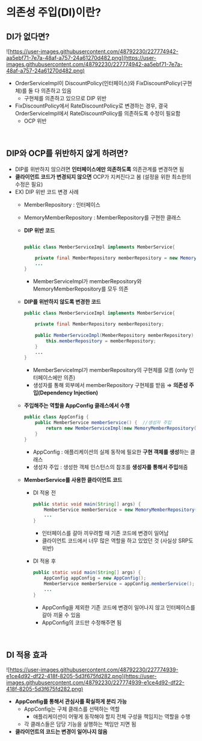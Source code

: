 # 의존성 주입(DI)이란?

## DI가 없다면?

![https://user-images.githubusercontent.com/48792230/227774942-aa5ebf71-7e7a-48af-a757-24a61270d482.png](https://user-images.githubusercontent.com/48792230/227774942-aa5ebf71-7e7a-48af-a757-24a61270d482.png)

- OrderServiceImpl이 DiscountPolicy(인터페이스)와 FixDiscountPolicy(구현체)를 둘 다 의존하고 있음
    - 구현체를 의존하고 있으므로 DIP 위반
- FixDiscountPolicy에서 RateDiscountPolicy로 변경하는 경우,   결국 OrderServiceImpl에서 RateDiscountPolicy를 의존하도록 수정이 필요함
    - OCP 위반

<br>

## DIP와 OCP를 위반하지 않게 하려면?

- DIP를 위반하지 않으려면 **인터페이스에만 의존하도록** 의존관계를 변경하면 됨
- **클라이언트 코드가 변경되지 않으면** OCP가 지켜진다고 봄 (설정을 위한 최소한의 수정은 필요)
- EX) DIP 위반 코드 변경 사례
    - MemberRepository : 인터페이스
    - MemoryMemberRepository : MemberRepository를 구현한 클래스
    - **DIP 위반 코드**
        
        ```java
        
        public class MemberServiceImpl implements MemberService{
        
        	private final MemberRepository memberRepository = new MemoryMemberRepository();
        	...
        }
        ```
        
        - MemberServiceImpl가 memberRepository와 MemoryMemberRepository를 모두 의존
    - **DIP를 위반하지 않도록 변경한 코드**
        
        ```java
        public class MemberServiceImpl implements MemberService{
        
        	private final MemberRepository memberRepository;
        	
        	public MemberServiceImpl(MemberRepository memberRepository) {
        	    this.memberRepository = memberRepository;
        	}
        	...
        }
        ```
        
        - MemberServiceImpl가 memberRepository의 구현체를 모름 (only 인터페이스에만 의존)
        - 생성자를 통해 외부에서 memberRepository 구현체를 받음 ⇒ **의존성 주입(Dependency Injection)**
    - **주입해주는 역할을 AppConfig 클래스에서 수행**
        
        ```java
        public class AppConfig {
        	public MemberService memberService() {  //생성자 주입
        	    return new MemberServiceImpl(new MemoryMemberRepository());
        	}
        }
        ```
        
        - AppConfig  : 애플리케이션의 실제 동작에 필요한 **구현 객체를 생성**하는 클래스
        - 생성자 주입 : 생성한 객체 인스턴스의 참조를 **생성자를 통해서 주입**해줌
    - **MemberService를 사용한 클라이언트 코드**
        - DI 적용 전
            
            ```java
            public static void main(String[] args) {
            	MemberService memberService = new MemoryMemberRepository();
            	...
            }
            ```
            
            - 인터페이스를 갈아 끼우려할 때 기존 코드에 변경이 일어남
            - 클라이언트 코드에서 너무 많은 역할을 하고 있었던 것 (사실상 SRP도 위반)
        - DI 적용 후
            
            ```java
            public static void main(String[] args) {
            	AppConfig appConfig = new AppConfig();
            	MemberService memberService = appConfig.memberService();
            	...
            }
            ```
            
            - AppConfig을 제외한 기존 코드에 변경이 일어나지 않고 인터페이스를 갈아 끼울 수 있음
            - AppConfig의 코드만 수정해주면 됨

<br>

## DI 적용 효과

![https://user-images.githubusercontent.com/48792230/227774939-e1ce4d92-df22-418f-8205-5d3f675fd282.png](https://user-images.githubusercontent.com/48792230/227774939-e1ce4d92-df22-418f-8205-5d3f675fd282.png)

- **AppConfig를 통해서 관심사를 확실하게 분리 가능**
    - AppConfig는 구체 클래스를 선택하는 역할
        - 애플리케이션이 어떻게 동작해야 할지 전체 구성을 책임지는 역할을 수행
    - 각 클래스들은 담당 기능을 실행하는 책임만 지면 됨
- **클라이언트의 코드는 변경이 일어나지 않음**
